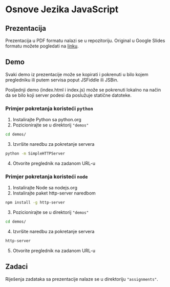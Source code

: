 # Osnove Jezika JavaScript

## Prezentacija

Prezentacija u PDF formatu nalazi se u repozitoriju. Original u Google Slides formatu možete pogledati na [linku](https://docs.google.com/presentation/d/128ycAuYYP7Ec7qEknoZUgJlxsqhGhpcAcXNvri9SaYQ/edit?usp=sharing "Prezentacija").

## Demo

Svaki demo iz prezentacije može se kopirati i pokrenuti u bilo kojem pregledniku ili putem servisa poput JSFiddle ili JSBin.

Posljednji demo (index.html i index.js) može se pokrenuti lokalno na način da se bilo koji server podesi da poslužuje statične datoteke.

### Primjer pokretanja koristeći `python`
1. Instalirajte Python sa python.org
2. Pozicionirajte se u direktorij `"demos"`
```bash
cd demos/
```
3. Izvršite naredbu za pokretanje servera
```bash
python -m SimpleHTTPServer
```
4. Otvorite preglednik na zadanom URL-u

### Primjer pokretanja koristeći `node`
1. Instalirajte Node sa nodejs.org
2. Instalirajte paket http-server naredbom 
```bash
npm install -g http-server
```
3. Pozicionirajte se u direktorij `"demos"`
```bash
cd demos/
```
4. Izvršite naredbu za pokretanje servera
```bash
http-server
```
5. Otvorite preglednik na zadanom URL-u

## Zadaci

Riješenja zadataka sa prezentacije nalaze se u direktoriju `"assignments"`.